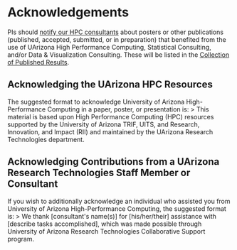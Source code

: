 # Acknowledgements

PIs should [notify our HPC consultants](../../support_and_training/consulting_services/) about posters or other publications (published, accepted, submitted, or in preparation) that benefited from the use of UArizona High Performance Computing, Statistical Consulting, and/or Data & Visualization Consulting. These will be listed in the [Collection of Published Results](../../results/).


<h2> Acknowledging the UArizona HPC Resources </h2>
The suggested format to acknowledge University of Arizona High-Performance Computing in a paper, poster, or presentation is:
> This material is based upon High Performance Computing (HPC) resources supported by the University of Arizona TRIF, UITS, and Research, Innovation, and Impact (RII) and maintained by the UArizona Research Technologies department.

<h2> Acknowledging Contributions from a UArizona Research Technologies Staff Member or Consultant </h2>
If you wish to additionally acknowledge an individual who assisted you from University of Arizona High-Performance Computing, the suggested format is:
> We thank [consultant's name(s)] for [his/her/their] assistance with [describe tasks accomplished], which was made possible through University of Arizona Research Technologies Collaborative Support program. 
